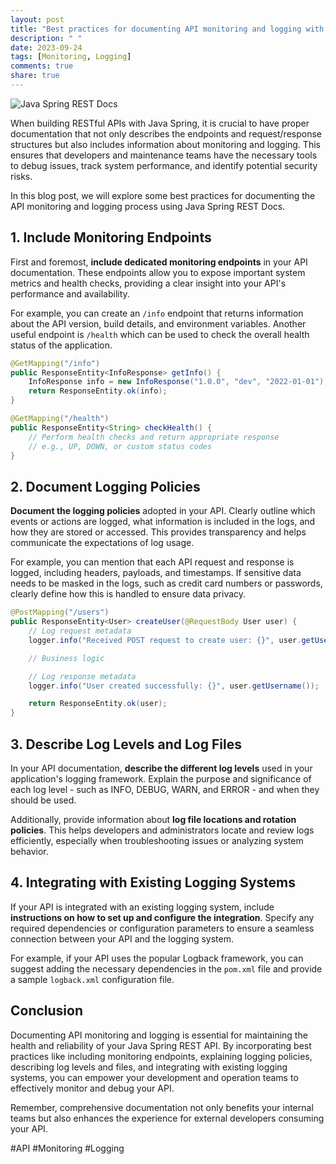 ```yaml
---
layout: post
title: "Best practices for documenting API monitoring and logging with Java Spring REST Docs"
description: " "
date: 2023-09-24
tags: [Monitoring, Logging]
comments: true
share: true
---
```


![Java Spring REST Docs](https://example.com/image.png)

When building RESTful APIs with Java Spring, it is crucial to have proper documentation that not only describes the endpoints and request/response structures but also includes information about monitoring and logging. This ensures that developers and maintenance teams have the necessary tools to debug issues, track system performance, and identify potential security risks.

In this blog post, we will explore some best practices for documenting the API monitoring and logging process using Java Spring REST Docs.

## 1. Include Monitoring Endpoints

First and foremost, **include dedicated monitoring endpoints** in your API documentation. These endpoints allow you to expose important system metrics and health checks, providing a clear insight into your API's performance and availability.

For example, you can create an `/info` endpoint that returns information about the API version, build details, and environment variables. Another useful endpoint is `/health` which can be used to check the overall health status of the application.

```java
@GetMapping("/info")
public ResponseEntity<InfoResponse> getInfo() {
    InfoResponse info = new InfoResponse("1.0.0", "dev", "2022-01-01");
    return ResponseEntity.ok(info);
}

@GetMapping("/health")
public ResponseEntity<String> checkHealth() {
    // Perform health checks and return appropriate response
    // e.g., UP, DOWN, or custom status codes
}
```

## 2. Document Logging Policies

**Document the logging policies** adopted in your API. Clearly outline which events or actions are logged, what information is included in the logs, and how they are stored or accessed. This provides transparency and helps communicate the expectations of log usage.

For example, you can mention that each API request and response is logged, including headers, payloads, and timestamps. If sensitive data needs to be masked in the logs, such as credit card numbers or passwords, clearly define how this is handled to ensure data privacy.

```java
@PostMapping("/users")
public ResponseEntity<User> createUser(@RequestBody User user) {
    // Log request metadata
    logger.info("Received POST request to create user: {}", user.getUsername());

    // Business logic

    // Log response metadata
    logger.info("User created successfully: {}", user.getUsername());

    return ResponseEntity.ok(user);
}
```

## 3. Describe Log Levels and Log Files

In your API documentation, **describe the different log levels** used in your application's logging framework. Explain the purpose and significance of each log level - such as INFO, DEBUG, WARN, and ERROR - and when they should be used.

Additionally, provide information about **log file locations and rotation policies**. This helps developers and administrators locate and review logs efficiently, especially when troubleshooting issues or analyzing system behavior.

## 4. Integrating with Existing Logging Systems

If your API is integrated with an existing logging system, include **instructions on how to set up and configure the integration**. Specify any required dependencies or configuration parameters to ensure a seamless connection between your API and the logging system.

For example, if your API uses the popular Logback framework, you can suggest adding the necessary dependencies in the `pom.xml` file and provide a sample `logback.xml` configuration file.

## Conclusion

Documenting API monitoring and logging is essential for maintaining the health and reliability of your Java Spring REST API. By incorporating best practices like including monitoring endpoints, explaining logging policies, describing log levels and files, and integrating with existing logging systems, you can empower your development and operation teams to effectively monitor and debug your API.

Remember, comprehensive documentation not only benefits your internal teams but also enhances the experience for external developers consuming your API.

#API #Monitoring #Logging